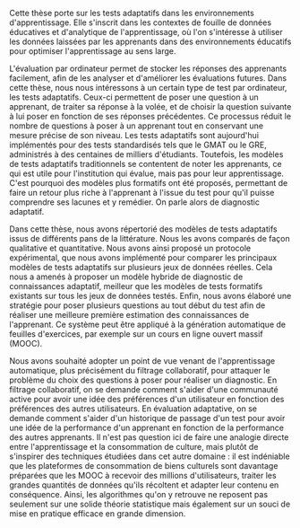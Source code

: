 Cette thèse porte sur les tests adaptatifs dans les environnements d'apprentissage. Elle s'inscrit dans les contextes de fouille de données éducatives et d'analytique de l'apprentissage, où l'on s'intéresse à utiliser les données laissées par les apprenants dans des environnements éducatifs pour optimiser l'apprentissage au sens large.

L'évaluation par ordinateur permet de stocker les réponses des apprenants facilement, afin de les analyser et d'améliorer les évaluations futures. Dans cette thèse, nous nous intéressons à un certain type de test par ordinateur, les tests adaptatifs. Ceux-ci permettent de poser une question à un apprenant, de traiter sa réponse à la volée, et de choisir la question suivante à lui poser en fonction de ses réponses précédentes. Ce processus réduit le nombre de questions à poser à un apprenant tout en conservant une mesure précise de son niveau. Les tests adaptatifs sont aujourd'hui implémentés pour des tests standardisés tels que le GMAT ou le GRE, administrés à des centaines de milliers d'étudiants. Toutefois, les modèles de tests adaptatifs traditionnels se contentent de noter les apprenants, ce qui est utile pour l'institution qui évalue, mais pas pour leur apprentissage. C'est pourquoi des modèles plus formatifs ont été proposés, permettant de faire un retour plus riche à l'apprenant à l'issue du test pour qu'il puisse comprendre ses lacunes et y remédier. On parle alors de diagnostic adaptatif.

Dans cette thèse, nous avons répertorié des modèles de tests adaptatifs issus de différents pans de la littérature. Nous les avons comparés de façon qualitative et quantitative. Nous avons ainsi proposé un protocole expérimental, que nous avons implémenté pour comparer les principaux modèles de tests adaptatifs sur plusieurs jeux de données réelles. Cela nous a amenés à proposer un modèle hybride de diagnostic de connaissances adaptatif, meilleur que les modèles de tests formatifs existants sur tous les jeux de données testés. Enfin, nous avons élaboré une stratégie pour poser plusieurs questions au tout début du test afin de réaliser une meilleure première estimation des connaissances de l'apprenant. Ce système peut être appliqué à la génération automatique de feuilles d'exercices, par exemple sur un cours en ligne ouvert massif (MOOC).

Nous avons souhaité adopter un point de vue venant de l'apprentissage automatique, plus précisément du filtrage collaboratif, pour attaquer le problème du choix des questions à poser pour réaliser un diagnostic. En filtrage collaboratif, on se demande comment s'aider d'une communauté active pour avoir une idée des préférences d'un utilisateur en fonction des préférences des autres utilisateurs. En évaluation adaptative, on se demande comment s'aider d'un historique de passage d'un test pour avoir une idée de la performance d'un apprenant en fonction de la performance des autres apprenants. Il n'est pas question ici de faire une analogie directe entre l'apprentissage et la consommation de culture, mais plutôt de s'inspirer des techniques étudiées dans cet autre domaine : il est indéniable que les plateformes de consommation de biens culturels sont davantage préparées que les MOOC à recevoir des millions d'utilisateurs, traiter les grandes quantités de données qu'ils récoltent et adapter leur contenu en conséquence. Ainsi, les algorithmes qu'on y retrouve ne reposent pas seulement sur une solide théorie statistique mais également sur un souci de mise en pratique efficace en grande dimension.
